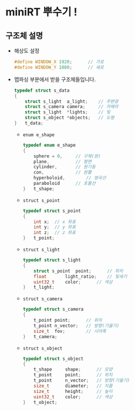 # miniRT 뿌수기 !
## 구조체 설명
- 해상도 설정
	```c
	#define WINDOW_X 1920;		// 가로
	#define WINDOW_Y 1080;		// 세로
	```
- 맵파싱 부분에서 받을 구조체들입니다.
	```c
	typedef struct s_data
	{
		struct s_light	a_light;	// 주변광
		struct s_camera	camera;		// 카메라
		struct s_light	*lights;	// 빛
		struct s_object	*objects;	// 도형
	}	t_data;
	```
	+ `enum e_shape`
		```c
		typedef enum e_shape
		{
			sphere = 0,		// 구체(원)
			plane,			// 평면
			cylinder,		// 원기둥
			con,			// 원뿔
			hyperboloid,		// 쌍곡선
			paraboloid		// 포물선
		}	t_shape;
		```
	+ `struct s_point`
		```c
		typedef struct s_point
		{
			int	x;	// x 좌표
			int	y;	// y 좌표
			int	z;	// z 좌표
		}	t_point;
		```
	+ `struct s_light`
		```c
		typedef struct s_light
		{
			struct s_point	point;		// 위치
			float		light_ratio;	// 빛세기
			uint32_t	color;		// 색상
		}	t_light;
		```
	+ `struct s_camera`
		```c
		typedef struct s_camera
		{
			t_point	point;		// 위치
			t_point	n_vector;	// 방향(기울기)
			size_t	fov;		// 시야폭
		}	t_camera;
		```
	+ `struct s_object`
		```c
		typedef struct s_object
		{
			t_shape		shape;		// 모양
			t_point		point;		// 위치
			t_point		n_vector;	// 방향(기울기)
			size_t		diameter;	// 지름
			size_t		height;		// 높이
			uint32_t	color;		// 색상
		}	t_object;
		```

